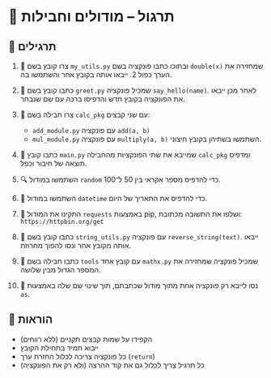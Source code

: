 # 📘 תרגול – מודולים וחבילות

## 🧪 תרגילים

1. 📂 צרו קובץ בשם `my_utils.py` ובתוכו כתבו פונקציה בשם `double(x)` שמחזירה את הערך כפול 2. ייבאו אותה בקובץ אחר והשתמשו בה.

2. 💬 כתבו קובץ בשם `greet.py` שמכיל פונקציה `say_hello(name)`. לאחר מכן ייבאו את הפונקציה בקובץ חדש והדפיסו ברכה עם שם שנבחר.

3. 🧮 צרו חבילה בשם `calc_pkg` עם שני קבצים:
   - `add_module.py` עם פונקציה `add(a, b)`
   - `mul_module.py` עם פונקציה `multiply(a, b)`
   השתמשו בשתיהן בקובץ חיצוני.

4. 🧠 כתבו קובץ `main.py` שמייבא את שתי הפונקציות מהחבילה `calc_pkg` ומדפיס תוצאה של חיבור וכפל.

5. 🔍 השתמשו במודול `random` כדי להדפיס מספר אקראי בין 50 ל־100.

6. 📅 השתמשו במודול `datetime` כדי להדפיס את התאריך של היום.

7. 🎯 התקינו את המודול `requests` באמצעות pip, ושלפו את התשובה מכתובת: `https://httpbin.org/get`

8. 🔄 כתבו קובץ בשם `string_utils.py` עם פונקציה `reverse_string(text)`. ייבאו אותה מקובץ אחר ונסו להפוך מחרוזת.

9. 🎁 כתבו חבילה בשם `tools` עם קובץ אחד `mathx.py` שמכיל פונקציה שמחזירה את המספר הגדול מבין שלושה.

10. 🔎 נסו לייבא רק פונקציה אחת מתוך מודול שכתבתם, תוך שינוי שם שלה באמצעות `as`.

## 📌 הוראות
- הקפידו על שמות קבצים תקניים (ללא רווחים)
- ייבוא תמיד בתחילת הקובץ
- כל פונקציה צריכה לכלול החזרת ערך (`return`)
- כל תרגיל צריך לכלול גם את קוד ההרצה (ולא רק את הפונקציה)
